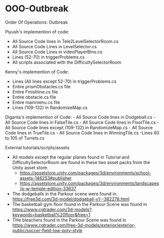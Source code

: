 # OOO-Outbreak
Order Of Operations: Outbreak



Piyush's implemention of code:
- All Source Code lines in Tele2LevelSelectorRoom.cs
- All Source Code Lines in LevelSelector.cs
- All Source Code Lines in videoPlayerBtns.cs
- Lines (52-70) in triggerProblems.cs
- All scripts associated with the DifficultySelectorRoom


Kenny's implemention of Code:
- Lines (All lines except 52-70) in triggerProblems.cs
- Entire prismObstacles.cs file
- Entire Finishline.cs file
- Entire obstacle.cs file
- Entire mainmenu.cs file
- Lines (109-132) in RandomizeMap.cs

Diganta's implemention of Code:
    - All Source Code lines in Dodgeball.cs
    - All Source Code lines in FalseTile.cs
    - All Source Code lines in FloorTile.cs
    - All Source Code lines except (109-132) in RandomizeMap.cs
    - All Source Code lines in TrueTile.cs
    - All Source Code lines in WinningTile.cs
    -Lines 60 to 105 of Turrets.cs

External tutorials/scripts/assets
- All models except the regular planes found in Tutorial and DifficultySelectorRoom are found in these two asset packs from the Unity asset store:
    - https://assetstore.unity.com/packages/3d/environments/school-assets-146253#publisher
    - https://assetstore.unity.com/packages/3d/environments/landscapes/p-w-temple-edition-33637
- The dodgeballs in the Parkour scene were found in: https://free3d.com/3d-model/dodgeball-v1--382278.html
- The basketball gym floor found in the Parkour Scene was found in https://www.cgtrader.com/3d-models?keywords=basketball%20floor&free=1
- THe bleachers found in the Parkour Scene was found in https://www.cgtrader.com/free-3d-models/exterior/exterior-public/soccer-field-low-poly-style
